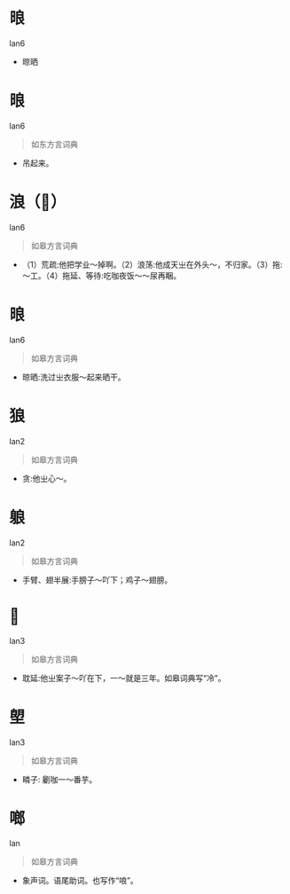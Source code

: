 # 㫰
lan6
- 晾晒

# 㫰
lan6
> 如东方言词典
- 吊起来。

# 浪（𧻴）
lan6
> 如皋方言词典
- （1）荒疏:他把学业～掉啊。（2）浪荡:他成天㞢在外头～，不归家。（3）拖:～工。（4）拖延、等待:吃咖夜饭～～尿再睏。

# 㫰
lan6
> 如皋方言词典
- 晾晒:洗过㞢衣服～起来晒干。

# 狼
lan2
> 如皋方言词典
- 贪:他㞢心～。

# 躴
lan2
> 如皋方言词典
- 手臂、翅半展:手膀子～吖下；鸡子～翅膀。

# 𢭗
lan3
> 如皋方言词典
- 耽延:他㞢案子～吖在下，一～就是三年。如皋词典写“冷”。

# 塱
lan3
> 如皋方言词典
- 疄子: 劚咖一～番芋。

# 啷
lan
> 如皋方言词典
- 象声词。语尾助词。也写作“哴”。
